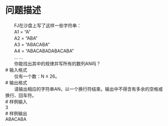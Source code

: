 <div id="pcont1" style="margin-top:20px; display:block;">

# 问题描述

<div class="pdcont">　　FJ在沙盘上写了这样一些字符串：<br/>
　　A1 = “A”<br/>
　　A2 = “ABA”<br/>
　　A3 = “ABACABA”<br/>
　　A4 = “ABACABADABACABA”<br/>
　　… …<br/>
　　你能找出其中的规律并写所有的数列AN吗？</div>
# 输入格式

<div class="pdcont">　　仅有一个数：N ≤ 26。</div>
# 输出格式

<div class="pdcont">　　请输出相应的字符串AN，以一个换行符结束。输出中不得含有多余的空格或换行、回车符。</div>
# 样例输入

<div class="pddata">3</div>
# 样例输出

<div class="pddata">ABACABA</div>

</div>